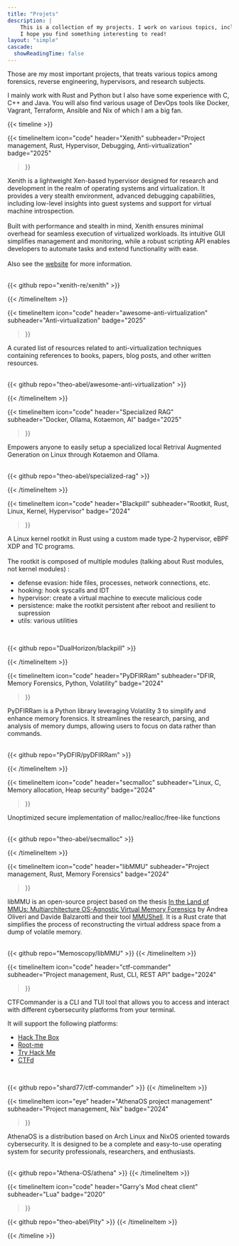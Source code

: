 ```yaml
---
title: "Projets"
description: |
    This is a collection of my projects. I work on various topics, including programming, cybersecurity and research subjects.
    I hope you find something interesting to read!
layout: "simple"
cascade:
  showReadingTime: false
---
```


Those are my most important projects, that treats various topics among forensics, reverse engineering, hypervisors, and research subjects.

I mainly work with Rust and Python but I also have some experience with C, C++ and Java. You will also find various usage of DevOps tools like Docker, Vagrant, Terraform, Ansible and Nix of which I am a big fan.

{{< timeline >}}

<!-- START -->
{{< timelineItem
    icon="code"
    header="Xenith"
    subheader="Project management, Rust, Hypervisor, Debugging, Anti-virtualization"
    badge="2025"
>}}

Xenith is a lightweight Xen-based hypervisor designed for research and development in the realm of operating systems and virtualization. It provides a very stealth environment, advanced debugging capabilities, including low-level insights into guest systems and support for virtual machine introspection.<br>
<br>
Built with performance and stealth in mind, Xenith ensures minimal overhead for seamless execution of virtualized workloads. Its intuitive GUI simplifies management and monitoring, while a robust scripting API enables developers to automate tasks and extend functionality with ease.<br>
<br>
Also see the <a href="https://xenith.re" target="_blank">website</a> for more information.<br>
<br>

{{< github repo="xenith-re/xenith" >}}

{{< /timelineItem >}}
<!-- END -->

<!-- START -->
{{< timelineItem
    icon="code"
    header="awesome-anti-virtualization"
    subheader="Anti-virtualization"
    badge="2025"
>}}

A curated list of resources related to anti-virtualization techniques containing references to books, papers, blog posts, and other written resources.<br>
<br>

{{< github repo="theo-abel/awesome-anti-virtualization" >}}

{{< /timelineItem >}}
<!-- END -->

<!-- START -->
{{< timelineItem
    icon="code"
    header="Specialized RAG"
    subheader="Docker, Ollama, Kotaemon, AI"
    badge="2025"
>}}

Empowers anyone to easily setup a specialized local Retrival Augmented Generation on Linux through Kotaemon and Ollama.<br>
<br>

{{< github repo="theo-abel/specialized-rag" >}}

{{< /timelineItem >}}
<!-- END -->

<!-- START -->
{{< timelineItem
    icon="code"
    header="Blackpill"
    subheader="Rootkit, Rust, Linux, Kernel, Hypervisor"
    badge="2024"
>}}

A Linux kernel rootkit in Rust using a custom made type-2 hypervisor, eBPF XDP and TC programs.<br>
<br>
The rootkit is composed of multiple modules (talking about Rust modules, not kernel modules) :<br>

- defense evasion: hide files, processes, network connections, etc.<br>
- hooking: hook syscalls and IDT<br>
- hypervisor: create a virtual machine to execute malicious code<br>
- persistence: make the rootkit persistent after reboot and resilient to supression<br>
- utils: various utilities<br>

<br>

{{< github repo="DualHorizon/blackpill" >}}

{{< /timelineItem >}}
<!-- END -->

<!-- START -->
{{< timelineItem
    icon="code"
    header="PyDFIRRam"
    subheader="DFIR, Memory Forensics, Python, Volatility"
    badge="2024"
>}}

PyDFIRRam is a Python library leveraging Volatility 3 to simplify and enhance memory forensics. It streamlines the research, parsing, and analysis of memory dumps, allowing users to focus on data rather than commands.<br>
<br>

{{< github repo="PyDFIR/pyDFIRRam" >}}

{{< /timelineItem >}}
<!-- END -->

<!-- START -->
{{< timelineItem
    icon="code"
    header="secmalloc"
    subheader="Linux, C, Memory allocation, Heap security"
    badge="2024"
>}}

Unoptimized secure implementation of malloc/realloc/free-like functions<br>
<br>

{{< github repo="theo-abel/secmalloc" >}}

{{< /timelineItem >}}
<!-- END -->

<!-- START -->
{{< timelineItem
    icon="code"
    header="libMMU"
    subheader="Project management, Rust, Memory Forensics"
    badge="2024"
>}}

libMMU is an open-source project based on the thesis <a href="https://www.s3.eurecom.fr/docs/tops22_oliveri.pdf" target="_blank">In the Land of MMUs: Multiarchitecture OS-Agnostic Virtual Memory Forensics</a> by Andrea Oliveri and Davide Balzarotti and their tool <a href="https://github.com/eurecom-s3/mmushell" target="_blank">MMUShell</a>. It is a Rust crate that simplifies the process of reconstructing the virtual address space from a dump of volatile memory.<br>
<br>

{{< github repo="Memoscopy/libMMU" >}}
{{< /timelineItem >}}
<!-- END -->

<!-- START -->
{{< timelineItem
    icon="code"
    header="ctf-commander"
    subheader="Project management, Rust, CLI, REST API"
    badge="2024"
>}}

CTFCommander is a CLI and TUI tool that allows you to access and interact with different cybersecurity platforms from your terminal.

It will support the following platforms:<br>

- <a href="https://www.hackthebox.com/" target="_blank">Hack The Box</a><br>
- <a href="https://www.root-me.org/" target="_blank">Root-me</a><br>
- <a href="https://tryhackme.com/" target="_blank">Try Hack Me</a><br>
- <a href="https://ctfd.io/" target="_blank">CTFd</a><br>
<br>

{{< github repo="shard77/ctf-commander" >}}
{{< /timelineItem >}}
<!-- END -->

<!-- START -->
{{< timelineItem
    icon="eye"
    header="AthenaOS project management"
    subheader="Project management, Nix"
    badge="2024"
>}}

AthenaOS is a distribution based on Arch Linux and NixOS oriented towards cybersecurity. It is designed to be a complete and easy-to-use operating system for security professionals, researchers, and enthusiasts.<br>
<br>

{{< github repo="Athena-OS/athena" >}}
{{< /timelineItem >}}
<!-- END -->

<!-- START -->
{{< timelineItem
    icon="code"
    header="Garry's Mod cheat client"
    subheader="Lua"
    badge="2020"
>}}

{{< github repo="theo-abel/Pity" >}}
{{< /timelineItem >}}
<!-- END -->

{{< /timeline >}}
